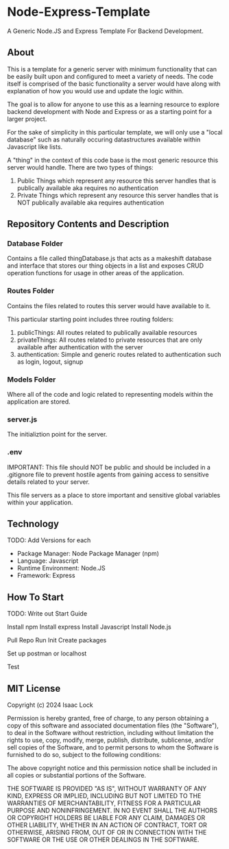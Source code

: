 # Node-Express-Template
A Generic Node.JS and Express Template For Backend Development.

## About
This is a template for a generic server with minimum functionality that can be easily built upon and configured to meet a variety of needs. The code itself is comprised of the basic functionality a server would have along with explanation of how you would use and update the logic within.

The goal is to allow for anyone to use this as a learning resource to explore backend development with Node and Express or as a starting point for a larger project.

For the sake of simplicity in this particular template, we will only use a "local database" such as naturally occuring datastructures available within Javascript like lists.

A "thing" in the context of this code base is the most generic resource this server would handle. There are two types of things:
1. Public Things which represent any resource this server handles that is publically available aka requires no authentication
2. Private Things which represent any resource this server handles that is NOT publically available aka requires authentication

## Repository Contents and Description

### Database Folder
Contains a file called thingDatabase.js that acts as a makeshift database and interface that stores our thing objects in a list and exposes CRUD operation functions for usage in other areas of the application.

### Routes Folder

Contains the files related to routes this server would have available to it.

This particular starting point includes three routing folders:
1. publicThings: All routes related to publically available resources
2. privateThings: All routes related to private resources that are only available after authentication with the server
3. authentication: Simple and generic routes related to authentication such as login, logout, signup

### Models Folder

Where all of the code and logic related to representing models within the application are stored.

### server.js

The initializtion point for the server.

### .env

IMPORTANT: This file should NOT be public and should be included in a .gitignore file to prevent hostile agents from gaining access to sensitive details related to your server.

This file servers as a place to store important and sensitive global variables within your application. 

## Technology

TODO: Add Versions for each

- Package Manager: Node Package Manager (npm)
- Language: Javascript
- Runtime Environment: Node.JS
- Framework: Express

## How To Start

TODO: Write out Start Guide

Install npm
Install express
Install Javascript
Install Node.js

Pull Repo
Run Init
Create packages

Set up postman or localhost

Test

## MIT License

Copyright (c) 2024 Isaac Lock

Permission is hereby granted, free of charge, to any person obtaining a copy
of this software and associated documentation files (the "Software"), to deal
in the Software without restriction, including without limitation the rights
to use, copy, modify, merge, publish, distribute, sublicense, and/or sell
copies of the Software, and to permit persons to whom the Software is
furnished to do so, subject to the following conditions:

The above copyright notice and this permission notice shall be included in all
copies or substantial portions of the Software.

THE SOFTWARE IS PROVIDED "AS IS", WITHOUT WARRANTY OF ANY KIND, EXPRESS OR
IMPLIED, INCLUDING BUT NOT LIMITED TO THE WARRANTIES OF MERCHANTABILITY,
FITNESS FOR A PARTICULAR PURPOSE AND NONINFRINGEMENT. IN NO EVENT SHALL THE
AUTHORS OR COPYRIGHT HOLDERS BE LIABLE FOR ANY CLAIM, DAMAGES OR OTHER
LIABILITY, WHETHER IN AN ACTION OF CONTRACT, TORT OR OTHERWISE, ARISING FROM,
OUT OF OR IN CONNECTION WITH THE SOFTWARE OR THE USE OR OTHER DEALINGS IN THE
SOFTWARE.

